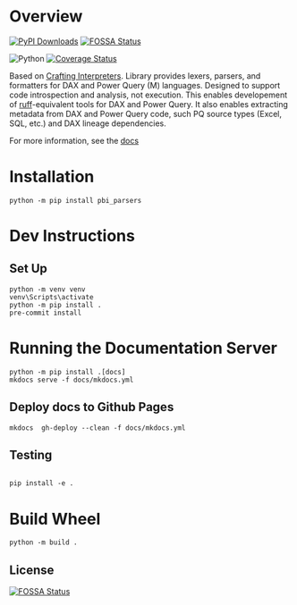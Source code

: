 # Overview

[![PyPI Downloads](https://static.pepy.tech/badge/pbi-parsers)](https://pepy.tech/projects/pbi-parsers)[![FOSSA Status](https://app.fossa.com/api/projects/git%2Bgithub.com%2Fdouglassimonsen%2Fpbi_parsers.svg?type=shield)](https://app.fossa.com/projects/git%2Bgithub.com%2Fdouglassimonsen%2Fpbi_parsers?ref=badge_shield)

![Python](https://img.shields.io/badge/python-3.11-blue.svg)
[![Coverage Status](https://coveralls.io/repos/github/Sulstice/global-chem/badge.svg?branch=master)](https://coveralls.io/github/Sulstice/global-chem?branch=master)

Based on [Crafting Interpreters](https://timothya.com/pdfs/crafting-interpreters.pdf). Library provides lexers, parsers, and formatters for DAX and Power Query (M) languages. Designed to support code introspection and analysis, not execution. This enables developement of [ruff](https://github.com/astral-sh/ruff)-equivalent tools for DAX and Power Query. It also enables extracting metadata from DAX and Power Query code, such PQ source types (Excel, SQL, etc.) and DAX lineage dependencies.

For more information, see the [docs](https://douglassimonsen.github.io/pbi_parsers/)

# Installation

```shell
python -m pip install pbi_parsers
```

# Dev Instructions


## Set Up

```shell
python -m venv venv
venv\Scripts\activate
python -m pip install .
pre-commit install
```


# Running the Documentation Server

```shell
python -m pip install .[docs]
mkdocs serve -f docs/mkdocs.yml
```

## Deploy docs to Github Pages

```shell
mkdocs  gh-deploy --clean -f docs/mkdocs.yml
```

## Testing

```shell

pip install -e .
```

# Build Wheel

```shell
python -m build .
```

## License
[![FOSSA Status](https://app.fossa.com/api/projects/git%2Bgithub.com%2Fdouglassimonsen%2Fpbi_parsers.svg?type=large)](https://app.fossa.com/projects/git%2Bgithub.com%2Fdouglassimonsen%2Fpbi_parsers?ref=badge_large)